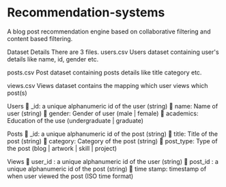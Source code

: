 # Recommendation-systems
A blog post recommendation engine based on collaborative filtering and content based filtering.

Dataset Details
There are 3 files.
users.csv Users dataset containing user's details like name, id, gender etc.

posts.csv Post dataset containing posts details like title category etc.

views.csv Views dataset contains the mapping which user views which post(s)

Users
 _id: a unique alphanumeric id of the user (string)
 name: Name of user (string)
 gender: Gender of user (male | female)
 academics: Education of the use (undergraduate | graduate)

Posts
 _id: a unique alphanumeric id of the post (string)
 title: Title of the post (string)
 category: Category of the post (string)
 post_type: Type of the post (blog | artwork | skill | project)

Views
 user_id : a unique alphanumeric id of the user (string)
 post_id : a unique alphanumeric id of the post (string)
 time stamp: timestamp of when user viewed the post (ISO time format)
